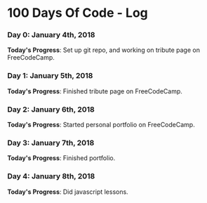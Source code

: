 # 100 Days Of Code - Log

### Day 0: January 4th, 2018


**Today's Progress**: Set up git repo, and working on tribute page on FreeCodeCamp.

### Day 1: January 5th, 2018


**Today's Progress**: Finished tribute page on FreeCodeCamp.

### Day 2: January 6th, 2018


**Today's Progress**: Started personal portfolio on FreeCodeCamp. 

### Day 3: January 7th, 2018


**Today's Progress**: Finished portfolio.

### Day 4: January 8th, 2018


**Today's Progress**: Did javascript lessons.




